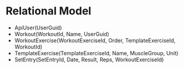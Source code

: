# Relational Model

- ApiUser(UserGuid)
- Workout(WorkoutId, Name, UserGuid)
- WorkoutExercise(WorkoutExerciseId, Order, TemplateExerciseId, WorkoutId)
- TemplateExercise(TemplateExerciseId, Name, MuscleGroup, Unit)
- SetEntry(SetEntryId, Date, Result, Reps, WorkoutExerciseId)
